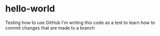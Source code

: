 # hello-world
Testing how to use GitHub
I'm writing this code as a test to learn how to commit changes that are made to a branch
